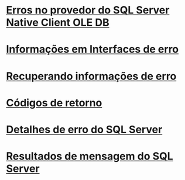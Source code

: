 
# [Erros no provedor do SQL Server Native Client OLE DB](errors.md)

# [Informações em Interfaces de erro](information-in-error-interfaces.md)
# [Recuperando informações de erro](retrieving-error-information.md)
# [Códigos de retorno](return-codes.md)
# [Detalhes de erro do SQL Server](sql-server-error-detail.md)
# [Resultados de mensagem do SQL Server](sql-server-message-results.md)

